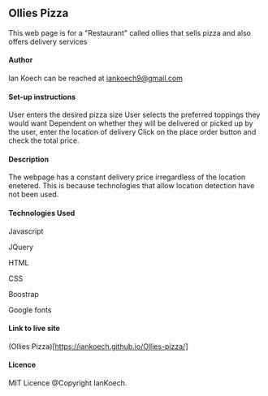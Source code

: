 ## Ollies Pizza
This web page is for a "Restaurant" called ollies that sells pizza and also offers delivery services

#### Author
Ian Koech can be reached at iankoech9@gmail.com

#### Set-up instructions
User enters the desired pizza size
User selects the preferred toppings they would want
Dependent on whether they  will be delivered or picked up by the user, enter the location of delivery
Click on the place order button and check the total price.

#### Description
The webpage has a constant delivery price irregardless of the location enetered.
This is because technologies that allow location detection have not been used.

#### Technologies Used
Javascript

JQuery

HTML

CSS

Boostrap

Google fonts

#### Link to live site
(Ollies Pizza)[https://iankoech.github.io/Ollies-pizza/]

#### Licence
MIT Licence
@Copyright IanKoech.